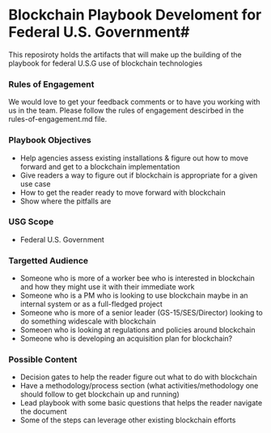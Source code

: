 # Blockchain Playbook Develoment for Federal U.S. Government#

This reposiroty holds the artifacts that will make up the building of the playbook for federal U.S.G use of blockchain technologies

### Rules of Engagement ###
We would love to get your feedback comments or to have you working with us in the team.
Please follow the rules of engagement descirbed in the rules-of-engagement.md file.

### Playbook Objectives ###

- Help agencies assess existing installations & figure out how to move forward and get to a blockchain implementation
- Give readers a way to figure out if blockchain is appropriate for a given use case
- How to get the reader ready to move forward with blockchain
- Show where the pitfalls are

### USG Scope ###

- Federal U.S. Government

### Targetted Audience ###

- Someone who is more of a worker bee who is interested in blockchain and how they might use it with their immediate work
- Someone who is a PM who is looking to use blockchain maybe in an internal system or as a full-fledged project
- Someone who is more of a senior leader (GS-15/SES/Director) looking to do something widescale with blockchain
- Someoen who is looking at regulations and policies around blockchain
- Someone who is developing an acquisition plan for blockchain?

### Possible Content ###

- Decision gates to help the reader figure out what to do with blockchain
- Have a methodology/process section (what activities/methodology one should follow to get blockchain up and running)
- Lead playbook with some basic questions that helps the reader navigate the document
- Some of the steps can leverage other existing blockchain efforts